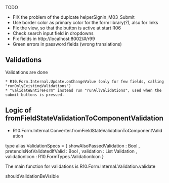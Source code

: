 TODO

* FIX the problem of the duplcate helperSignin_M03_Submit
* Use border color as primary color for the form library(?), also for links
* FIx the view, so that the button is active at start R06
* Check search input field in dropdowns
* Fix fields in http://localhost:8002/#/r99
* Green errors in password fields (wrong translations)



## Validations

Validations are done 

    * R10.Form.Internal.Update.onChangeValue (only for few fields, calling "runOnlyExistingValidations")
    * "validateEntireForm" instead run "runAllValidations", used when the submit buttons is pressed.
    
    
## Logic of fromFieldStateValidationToComponentValidation  

* R10.Form.Internal.Converter.fromFieldStateValidationToComponentValidation  
    
type alias ValidationSpecs =
    { showAlsoPassedValidation : Bool
    , pretendIsNotValidatedIfValid : Bool
    , validation : List Validation
    , validationIcon : R10.FormTypes.ValidationIcon
    }


The main function for validations is R10.Form.Internal.Validation.validate


shouldValidationBeVisible